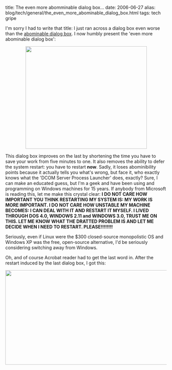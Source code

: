 title: The even more abomminable dialog box...
date: 2006-06-27
alias: blog/tech/general/the_even_more_abominable_dialog_box.html
tags: tech gripe

I'm sorry I had to write that title: I just ran across a dialog box even
worse than the <a href="the_abominable_dialog_box">
abominable dialog box</a>.  I now humbly present the 'even more abominable dialog box':

<center>
  <img src="http://www.mschaef.com/the_even_more_abominable_dialog_box.gif" width="379" height="320">
</center>

This dialog box improves on the last by shortening the time you have
to save your work from five minutes to one. It also removes the
ability to defer the system restart: you have to restart <b>now</b>.
Sadly, it loses abominibility points because it actually tells you
what's wrong, but face it, who exactly knows what the 'DCOM Server
Process Launcher' does, exactly?  Sure, I can make an educated guess,
but I'm a geek and have been using and programming on Windows machines
for 15 years. If anybody from Microsoft is reading this, let me make
this crystal clear: <b>I DO NOT CARE HOW IMPORTANT YOU THINK
RESTARTING MY SYSTEM IS: MY WORK IS MORE IMPORTANT. I DO NOT CARE HOW
UNSTABLE MY MACHINE BECOMES: I CAN DEAL WITH IT AND RESTART IT
MYSELF. I LIVED THROUGH DOS 4.0, WINDOWS 2.11 and WINDOWS 3.0, TRUST
ME ON THIS. LET ME KNOW WHAT THE DRATTED PROBLEM IS AND LET ME DECIDE
WHEN I NEED TO RESTART. PLEASE!!!!!!!!</b>

Seriously, even if Linux were the $300 closed-source monopolistic OS
and Windows XP was the free, open-source alternative, I'd be seriously
considering switching away from Windows.

Oh, and of course Acrobat reader had to get the last word in. After
the restart induced by the last dialog box, I got this:

<center>
  <img src="http://www.mschaef.com/adobe_too.gif" width="509" height="295">
</center>
